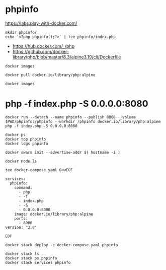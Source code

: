 # phpinfo

https://labs.play-with-docker.com/
```
mkdir phpinfo/
echo '<?php phpinfo();?>' | tee phpinfo/index.php
```
- https://hub.docker.com/_/php
- https://github.com/docker-library/php/blob/master/8.3/alpine3.19/cli/Dockerfile
```
docker images
```
```
docker pull docker.io/library/php:alpine
```
```
docker images
```
# php -f index.php -S 0.0.0.0:8080
```
docker run --detach --name phpinfo --publish 8080 --volume $PWD/phpinfo:/phpinfo --workdir /phpinfo docker.io/library/php:alpine php -f index.php -S 0.0.0.0:8080
```
```
docker ps
docker top phpinfo
docker logs phpinfo
```
```
docker swarm init --advertise-addr $( hostname -i )
```
```
docker node ls
```
```
tee docker-compose.yaml 0<<EOF

services:
  phpinfo:
    command:
      - php
      - -f
      - index.php
      - -S
      - 0.0.0.0:8080
    image: docker.io/library/php:alpine
    ports:
      - 8080
version: "3.8"

EOF
```
```
docker stack deploy -c docker-compose.yaml phpinfo
```
```
docker stack ls
docker stack ps phpinfo
docker stack services phpinfo
```
